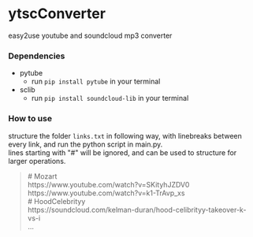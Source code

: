 # ytscConverter

easy2use youtube and soundcloud mp3 converter

### Dependencies
- pytube
  - run `pip install pytube` in your terminal
- sclib
  - run `pip install soundcloud-lib` in your terminal

### How to use
structure the folder `links.txt` in following way, with linebreaks between every link, and run the python script in main.py.\
lines starting with "#" will be ignored, and can be used to structure for larger operations.
>\# Mozart \
>ht<span>tps://ww</span>w.youtube.com/watch?v=SKityhJZDV0 \
>ht<span>tps://ww</span>w.youtube.com/watch?v=k1-TrAvp_xs \
>\# HoodCelebrityy \
>ht<span>tps://</span>soundcloud.com/kelman-duran/hood-celibrityy-takeover-k-vs-i \
>...
